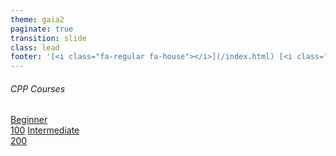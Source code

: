 ```yaml
---
theme: gaia2
paginate: true
transition: slide
class: lead
footer: '[<i class="fa-regular fa-house"></i>](/index.html) [<i class="fa-regular fa-circle-up"></i>](../index.html) [<i class="fa-regular fa-circle-left"></i>](#1)'
---
```



<!-- _class: lead -->

###### CPP Courses

<div class="dashboard-tiles">
  <a class="tile-link" href="ops/git/100/index.html">Beginner<br>100</a>
  <a class="tile-link" href="ops/git/200/index.html">Intermediate<br>200</a>
</div>
